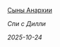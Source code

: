<!--2025-10-24 21:07:07-->
<div class="yb">
  <a class="nodecor" href="/index.html?rok-muzyka/syny_anarhii">
    <img class="preview" data-videoid="https://rutube.ru/play/embed/http://rutube.ru/video/11ec74046ae3bd229cd00059f47b3f43/" src="http://pic.rutubelist.ru/video/2025-10-24/98/82/98828825b5fab8ff73044a60cbf313b1.jpg" align="left" alt="">
  </a>
  <div class="inlbl text">
    <p><a class="nodecor" href="/index.html?rok-muzyka/syny_anarhii">Сыны Анархии</a></p>
    <p><i class="smaller2">Спи с Дилли</i></p>
    <i class="smaller3">2025-10-24</i>
  </div>
</div>
